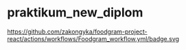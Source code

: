 # praktikum_new_diplom

https://github.com/zakongyka/foodgram-project-react/actions/workflows/Foodgram_workflow.yml/badge.svg
